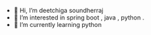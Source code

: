 - 👋 Hi, I’m deetchiga soundherraj
- 👀 I’m interested in spring boot , java , python .
- 🌱 I’m currently learning python
